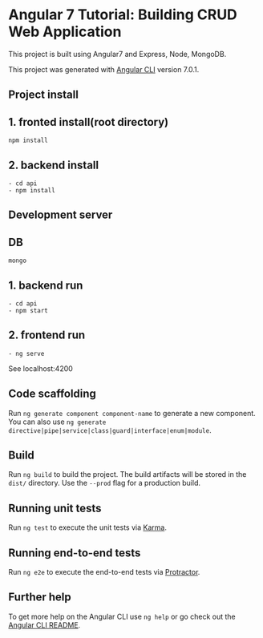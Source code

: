 # Angular 7 Tutorial: Building CRUD Web Application


This project is built using Angular7 and Express, Node, MongoDB.

This project was generated with [Angular CLI](https://github.com/angular/angular-cli) version 7.0.1.
## Project install
  ## 1. fronted install(root directory)
```
npm install
```
  ## 2. backend install
```
- cd api
- npm install
```
## Development server
 ##  DB 
```
mongo

```
  ## 1. backend run
```
- cd api
- npm start

```
 ## 2. frontend run
```
- ng serve

```
See localhost:4200

## Code scaffolding

Run `ng generate component component-name` to generate a new component. You can also use `ng generate directive|pipe|service|class|guard|interface|enum|module`.

## Build

Run `ng build` to build the project. The build artifacts will be stored in the `dist/` directory. Use the `--prod` flag for a production build.

## Running unit tests

Run `ng test` to execute the unit tests via [Karma](https://karma-runner.github.io).

## Running end-to-end tests

Run `ng e2e` to execute the end-to-end tests via [Protractor](http://www.protractortest.org/).

## Further help

To get more help on the Angular CLI use `ng help` or go check out the [Angular CLI README](https://github.com/angular/angular-cli/blob/master/README.md).
